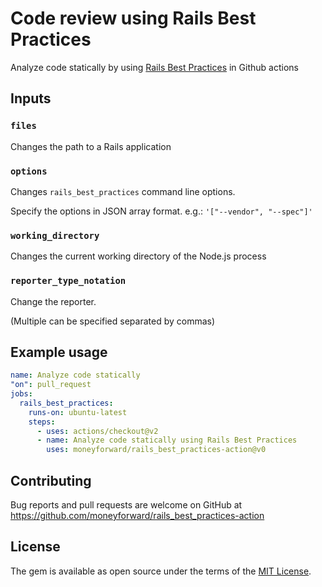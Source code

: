 # Code review using Rails Best Practices

Analyze code statically by using [Rails Best Practices](https://github.com/flyerhzm/rails_best_practices) in Github actions

## Inputs

### `files`

Changes the path to a Rails application

### `options`

Changes `rails_best_practices` command line options.

Specify the options in JSON array format.
e.g.: `'["--vendor", "--spec"]'`

### `working_directory`

Changes the current working directory of the Node.js process

### `reporter_type_notation`

Change the reporter.

(Multiple can be specified separated by commas)

## Example usage

```yaml
name: Analyze code statically
"on": pull_request
jobs:
  rails_best_practices:
    runs-on: ubuntu-latest
    steps:
      - uses: actions/checkout@v2
      - name: Analyze code statically using Rails Best Practices
        uses: moneyforward/rails_best_practices-action@v0
```

## Contributing
Bug reports and pull requests are welcome on GitHub at https://github.com/moneyforward/rails_best_practices-action

## License
The gem is available as open source under the terms of the [MIT License](https://opensource.org/licenses/MIT).
